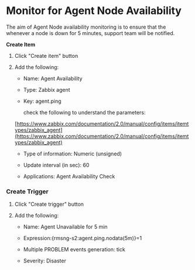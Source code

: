 # Monitor for Agent Node Availability

The aim of  Agent Node availability monitoring is to ensure that the whenever a node is down for 5 minutes, support team will be notified.


**Create Item**

1. Click "Create item" button

2. Add the following:
 	
    - Name: Agent Availability

    - Type: Zabbix agent

    - Key: agent.ping

	  check the following to understand the parameters: 

	[https://www.zabbix.com/documentation/2.0/manual/config/items/itemtypes/zabbix_agent](https://www.zabbix.com/documentation/2.0/manual/config/items/itemtypes/zabbix_agent)

    - Type of information: Numeric (unsigned)

    - Update interval (in sec): 60

    - Applications: Agent Availability Check

### Create Trigger

1. Click "Create trigger" button

2. Add the following:

    - Name: Agent Unavailable for 5 min

    - Expression:{rmsng-s2:agent.ping.nodata(5m)}=1
    
    - Multiple PROBLEM events generation: tick
    
    - Severity: Disaster